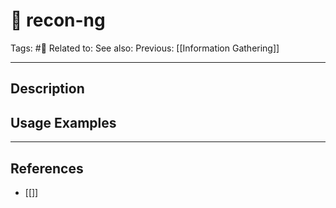 # 💢 recon-ng
Tags: #💢
Related to: 
See also: 
Previous: [[Information Gathering]]

---
## Description


## Usage Examples


---
## References
- [[]]